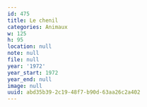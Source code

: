 ```yaml
---
id: 475
title: Le chenil
categories: Animaux
w: 125
h: 95
location: null
note: null
file: null
year: '1972'
year_start: 1972
year_end: null
image: null
uuid: abd35b39-2c19-48f7-b90d-63aa26c2a402
---
```



